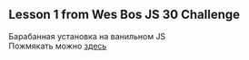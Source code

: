 ## Lesson 1 from Wes Bos JS 30 Challenge

Барабанная установка на ванильном JS<br>
Пожмякать можно [здесь](https://alex-altay.github.io/drums/)
